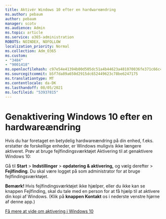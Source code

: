 ```yaml
---
title: Aktivér Windows 10 efter en hardwareændring
ms.author: pebaum
author: pebaum
manager: scotv
ms.audience: Admin
ms.topic: article
ms.service: o365-administration
ROBOTS: NOINDEX, NOFOLLOW
localization_priority: Normal
ms.collection: Adm_O365
ms.custom:
- "3484"
- "9001418"
ms.openlocfilehash: c97e54e41394b00d505dc51a4b44623a481070036fe371c66c4bba5afd362663
ms.sourcegitcommit: b5f7da89a650d2915dc652449623c78be6247175
ms.translationtype: MT
ms.contentlocale: da-DK
ms.lasthandoff: 08/05/2021
ms.locfileid: "53937815"
---
```

# <a name="reactivating-windows-10-after-a-hardware-change"></a>Genaktivering Windows 10 efter en hardwareændring

Hvis du har foretaget en betydelig hardwareændring på din enhed, f.eks. erstatter de forskellige enheder, er Windows muligvis ikke længere aktiveret. Prøv at bruge fejlfindingsværktøjet Aktivering til at genaktivere Windows 10:

Gå til **Start**  >  **Indstillinger**  >  **opdatering & aktivering,** og vælg derefter  >   **Fejlfinding**. Du skal være logget på som administrator for at bruge fejlfindingsværktøjet.

**Bemærk!** Hvis fejlfindingsværktøjet ikke hjælper, eller du ikke  kan se knappen Fejlfinding, skal du tale med en person for at få hjælp til at aktivere din kopi af Windows. (Klik på **knappen Kontakt** os i nederste venstre hjørne af denne app.)

[Få mere at vide om aktivering i Windows 10](https://support.microsoft.com/help/12440/windows-10-activate)
